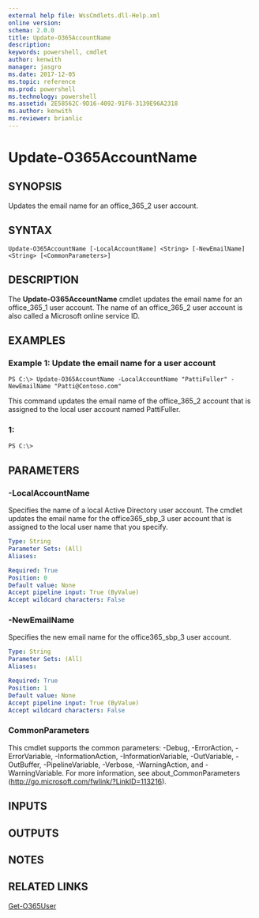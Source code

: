 ```yaml
---
external help file: WssCmdlets.dll-Help.xml
online version: 
schema: 2.0.0
title: Update-O365AccountName
description: 
keywords: powershell, cmdlet
author: kenwith
manager: jasgro
ms.date: 2017-12-05
ms.topic: reference
ms.prod: powershell
ms.technology: powershell
ms.assetid: 2E58562C-9D16-4092-91F6-3139E96A2318
ms.author: kenwith
ms.reviewer: brianlic
---
```


# Update-O365AccountName

## SYNOPSIS
Updates the email name for an office_365_2 user account.

## SYNTAX

```
Update-O365AccountName [-LocalAccountName] <String> [-NewEmailName] <String> [<CommonParameters>]
```

## DESCRIPTION
The **Update-O365AccountName** cmdlet updates the email name for an office_365_1 user account.
The name of an office_365_2 user account is also called a Microsoft online service ID.

## EXAMPLES

### Example 1: Update the email name for a user account
```
PS C:\> Update-O365AccountName -LocalAccountName "PattiFuller" -NewEmailName "Patti@Contoso.com"
```

This command updates the email name of the office_365_2 account that is assigned to the local user account named PattiFuller.

### 1:
```
PS C:\>
```

## PARAMETERS

### -LocalAccountName
Specifies the name of a local Active Directory user account.
The cmdlet updates the email name for the office365_sbp_3 user account that is assigned to the local user name that you specify.

```yaml
Type: String
Parameter Sets: (All)
Aliases: 

Required: True
Position: 0
Default value: None
Accept pipeline input: True (ByValue)
Accept wildcard characters: False
```

### -NewEmailName
Specifies the new email name for the office365_sbp_3 user account.

```yaml
Type: String
Parameter Sets: (All)
Aliases: 

Required: True
Position: 1
Default value: None
Accept pipeline input: True (ByValue)
Accept wildcard characters: False
```

### CommonParameters
This cmdlet supports the common parameters: -Debug, -ErrorAction, -ErrorVariable, -InformationAction, -InformationVariable, -OutVariable, -OutBuffer, -PipelineVariable, -Verbose, -WarningAction, and -WarningVariable. For more information, see about_CommonParameters (http://go.microsoft.com/fwlink/?LinkID=113216).

## INPUTS

## OUTPUTS

## NOTES

## RELATED LINKS

[Get-O365User](./Get-O365User.md)
